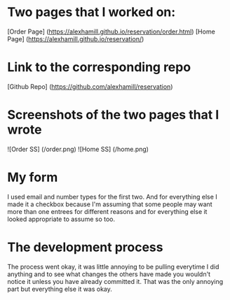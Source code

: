 # Two pages that I worked on:  
[Order Page] (https://alexhamill.github.io/reservation/order.html)
[Home Page] (https://alexhamill.github.io/reservation/)

# Link to the corresponding repo  
[Github Repo] (https://github.com/alexhamill/reservation)

# Screenshots of the two pages that I wrote  
![Order SS] (/order.png)
![Home SS] (/home.png)

# My form  
I used email and number types for the first two. And for everything else I made it a checkbox because I'm assuming that some people may want more than one entrees for different reasons and for everything else it looked appropriate to assume so too. 

# The development process  
The process went okay, it was little annoying to be pulling everytime I did anything and to see what changes the others have made you wouldn't notice it unless you have already committed it. That was the only annoying part but everything else it was okay.  

